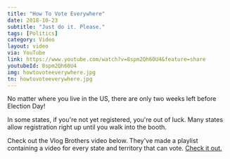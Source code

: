 ```yaml
---
title: "How To Vote Everywhere"
date: 2018-10-23
subtitle: "Just do it. Please."
tags: [Politics]
category: Video
layout: video
via: YouTube
link: https://www.youtube.com/watch?v=8spm2Qh60U4&feature=share
youtubeId: 8spm2Qh60U4
img: howtovoteeverywhere.jpg
tn: howtovoteeverywhere.jpg
---
```


No matter where you live in the US, there are only two weeks left before Election Day!

<!-- more -->
In some states, if you're not yet registered, you're out of luck. Many states allow registration right up until you walk into the booth.

Check out the Vlog Brothers video below. They've made a playlist containing a video for every state and territory that can vote. [Check it out.](https://www.youtube.com/channel/UC7SMwipBlDwBPEwxq8QD8sw)

